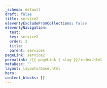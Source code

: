 ```yaml
---
_schema: default
draft: false
title: service2
eleventyExcludeFromCollections: false
eleventyNavigation:
  test:
  key: service2
  order: 2
  title:
  parent: services
pageLink: service2
permalink: /{{ pageLink | slug }}/index.html
metaDesc: ''
layout: layouts/base.html
hero:
content_blocks: []
---
```

